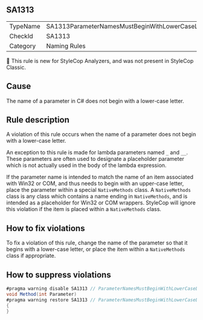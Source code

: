 ## SA1313

<table>
<tr>
  <td>TypeName</td>
  <td>SA1313ParameterNamesMustBeginWithLowerCaseLetter</td>
</tr>
<tr>
  <td>CheckId</td>
  <td>SA1313</td>
</tr>
<tr>
  <td>Category</td>
  <td>Naming Rules</td>
</tr>
</table>

:memo: This rule is new for StyleCop Analyzers, and was not present in StyleCop Classic.

## Cause

The name of a parameter in C# does not begin with a lower-case letter.

## Rule description

A violation of this rule occurs when the name of a parameter does not begin with a lower-case letter.

An exception to this rule is made for lambda parameters named `_` and `__`. These parameters are often used to designate a
placeholder parameter which is not actually used in the body of the lambda expression.

If the parameter name is intended to match the name of an item associated with Win32 or COM, and thus needs to begin
with an upper-case letter, place the parameter within a special `NativeMethods` class. A `NativeMethods` class is any
class which contains a name ending in `NativeMethods`, and is intended as a placeholder for Win32 or COM wrappers.
StyleCop will ignore this violation if the item is placed within a `NativeMethods` class.

## How to fix violations

To fix a violation of this rule, change the name of the parameter so that it begins with a lower-case letter, or place
the item within a `NativeMethods` class if appropriate.

## How to suppress violations

```csharp
#pragma warning disable SA1313 // ParameterNamesMustBeginWithLowerCaseLetter
void Method(int Parameter)
#pragma warning restore SA1313 // ParameterNamesMustBeginWithLowerCaseLetter
{
}
```
